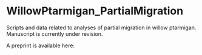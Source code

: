 # WillowPtarmigan_PartialMigration

Scripts and data related to analyses of partial migration in willow ptarmigan. 
Manuscript is currently under revision. 

A preprint is available here: 

